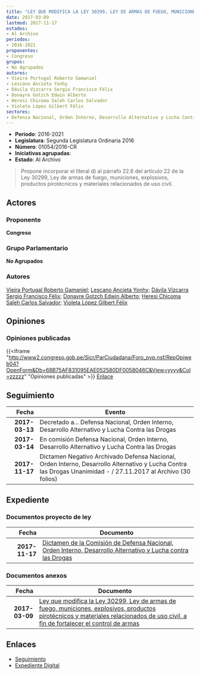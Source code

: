 ```yaml
---
title: "LEY QUE MODIFICA LA LEY 30299, LEY DE ARMAS DE FUEGO, MUNICIONES, EXPLOSIVOS, PRODUCTOS PIROTÉCNICOS Y MATERIALES RELACIONADOS DE USO CIVIL, A FIN DE FORTALECER EL CONTROL DE ARMAS"
date: 2017-03-09
lastmod: 2017-11-17
estados:
- Al Archivo
periodos:
- 2016-2021
proponentes:
- Congreso
grupos:
- No Agrupados
autores:
- Vieira Portugal Roberto Gamaniel
- Lescano Ancieta Yonhy
- Dávila Vizcarra Sergio Francisco Félix
- Donayre Gotzch Edwin Alberto
- Heresi Chicoma Saleh Carlos Salvador
- Violeta López Gilbert Félix
sectores:
- Defensa Nacional, Orden Interno, Desarrollo Alternativo y Lucha Contra las Drogas
---
```

- **Periodo**: 2016-2021
- **Legislatura**: Segunda Legislatura Ordinaria 2016
- **Número**: 01054/2016-CR
- **Iniciativas agrupadas**: 
- **Estado**: Al Archivo

> Propone incorporar el literal d) al párrafo 22.6 del artículo 22 de la Ley 30299, Ley de armas de fuego, municiones, explosivos, productos pirotécnicos y materiales relacionados de uso civil.


## Actores

### Proponente

**Congreso**

### Grupo Parlamentario

**No Agrupados**

### Autores

[Vieira Portugal Roberto Gamaniel](mailto:mailto:rvieira@congreso.gob.pe); [Lescano Ancieta Yonhy](mailto:mailto:ylescano@congreso.gob.pe); [Dávila Vizcarra Sergio Francisco Félix](mailto:mailto:sdavila@congreso.gob.pe); [Donayre Gotzch Edwin Alberto](mailto:mailto:edonayre@congreso.gob.pe); [Heresi Chicoma Saleh Carlos Salvador](mailto:mailto:sheresi@congreso.gob.pe); [Violeta López Gilbert Félix](mailto:mailto:gvioleta@congreso.gob.pe)

## Opiniones

### Opiniones publicadas

{{<iframe "http://www2.congreso.gob.pe/Sicr/ParCiudadana/Foro_pvp.nsf/RepOpiweb04?OpenForm&Db=68B75AF831095EAE052580DF0058046C&View=yyyy&Col=zzzzz" "Opiniones publicadas" >}}
[Enlace](http://www2.congreso.gob.pe/Sicr/ParCiudadana/Foro_pvp.nsf/RepOpiweb04?OpenForm&Db=68B75AF831095EAE052580DF0058046C&View=yyyy&Col=zzzzz)


## Seguimiento

| Fecha | Evento |
|------:|--------|
| **2017-03-13** | Decretado a... Defensa Nacional, Orden Interno, Desarrollo Alternativo y Lucha Contra las Drogas |
| **2017-03-14** | En comisión Defensa Nacional, Orden Interno, Desarrollo Alternativo y Lucha Contra las Drogas |
| **2017-11-17** | Dictamen Negativo Archivado Defensa Nacional, Orden Interno, Desarrollo Alternativo y Lucha Contra las Drogas Unanimidad - / 27.11.2017 al Archivo (30 folios) |

## Expediente

### Documentos proyecto de ley

| Fecha | Documento |
|------:|-----------|
| **2017-11-17** | [Dictamen de la Comisión de Defensa Nacional, Orden Interno, Desarrollo Alternativo y Lucha contra las Drogas](http://www.leyes.congreso.gob.pe/Documentos/2016_2021/Dictamenes/Proyectos_de_Ley/01054DC07MAY20171117.pdf) |

### Documentos anexos

| Fecha | Documento |
|------:|-----------|
| **2017-03-09** | [Ley que modifica la Ley 30299, Ley de armas de fuego, municiones, explosivos, productos pirotécnicos y materiales relacionados de uso civil, a fin de fortalecer el control de armas](http://www.leyes.congreso.gob.pe/Documentos/2016_2021/Proyectos_de_Ley_y_de_Resoluciones_Legislativas/PL0105420170309.PDF) |

## Enlaces

- [Seguimiento](http://www2.congreso.gob.pe/Sicr/TraDocEstProc/CLProLey2016.nsf/f7fff46988ca05b1052578e100829cc7/49b4973d1421d3e7052580df0057cd2b?OpenDocument)
- [Expediente Digital](http://www2.congreso.gob.pe/Sicr/TraDocEstProc/CLProLey2016.nsf/f7fff46988ca05b1052578e100829cc7/49b4973d1421d3e7052580df0057cd2b?OpenDocument&Click=05257FB7005EB655.eb71d0cf91d8294e05256cdf006b5706/$Body/0.1C6C)

